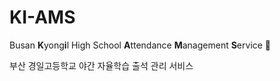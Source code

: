 # KI-AMS

Busan <b>K</b>yong<b>i</b>l High School <b>A</b>ttendance <b>M</b>anagement <b>S</b>ervice 📝

부산 경일고등학교 야간 자율학습 출석 관리 서비스
